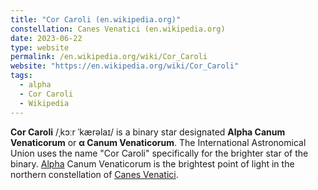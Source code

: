 ```yaml
---
title: "Cor Caroli (en.wikipedia.org)"
constellation: Canes Venatici (en.wikipedia.org)
date: 2023-06-22
type: website
permalink: /en.wikipedia.org/wiki/Cor_Caroli
website: "https://en.wikipedia.org/wiki/Cor_Caroli"
tags:
  - alpha
  - Cor Caroli
  - Wikipedia
---
```

**Cor Caroli** /ˌkɔːr ˈkærəlaɪ/ is a binary star designated **Alpha Canum Venaticorum** or **α Canum Venaticorum**. The International Astronomical Union uses the name "Cor Caroli" specifically for the brighter star of the binary. [Alpha](/alpha/) Canum Venaticorum is the brightest point of light in the northern constellation of [Canes Venatici](/en.wikipedia.org/wiki/Canes_Venatici).